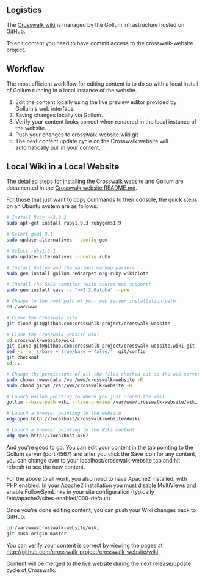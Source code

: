 ## Logistics
The [Crosswalk wiki](http://crosswalk-project.org/#wiki) is managed by the Gollum infrastructure hosted on [GitHub](http://github.com/crosswalk-project/crosswalk-website.wiki.git).

To edit content you need to have commit access to the crosswalk-website project.

## Workflow
The most efficient workflow for editing content is to do so with a local install of Gollum running in a local instance of the website.  
1. Edit the content locally using the live preview editor provided by Gollum's web interface.
1. Saving changes locally via Gollum. 
1. Verify your content looks correct when rendered in the local instance of the website. 
1. Push your changes to crosswalk-website.wiki.git
1. The next content update cycle on the Crosswalk website will automatically pull in your content. 

## Local Wiki in a Local Website
The detailed steps for installing the Crosswalk website and Gollum are documented in the [Crosswalk website README.md](https://github.com/crosswalk-project/crosswalk-website/blob/master/README.md). 

For those that just want to copy commands to their console, the quick steps on an Ubuntu system are as follows:
```sh
# Install Ruby >=1.9.1
sudo apt-get install ruby1.9.3 rubygems1.9

# Select gem1.9.1
sudo update-alternatives --config gem

# Select ruby1.9.1
sudo update-alternatives --config ruby

# Install Gollum and the various markup parsers
sudo gem install gollum redcarpet org-ruby wikicloth

# Install the SASS compiler (with source map support)
sudo gem install sass -v ">=3.3.0alpha" --pre

# Change to the root path of your web server installation path
cd /var/www

# Clone the Crosswalk site
git clone git@github.com:crosswalk-project/crosswalk-website

# Clone the Crosswalk website wiki
cd crosswalk-website/wiki
git clone git@github.com:crosswalk-project/crosswalk-website.wiki.git --bare .git
sed -i -e 's/bare = true/bare = false/' .git/config
git checkout
cd ..

# Change the permissions of all the files checked out so the web-server software can edit it
sudo chown :www-data /var/www/crosswalk-website -R
sudo chmod g+rwX /var/www/crosswalk-website -R

# Launch Gollum pointing to where you just cloned the wiki
gollum --base-path wiki --live-preview /var/www/crosswalk-website/wiki &

# Launch a browser pointing to the website
xdg-open http://localhost/crosswalk-website/#wiki

# Launch a browser pointing to the Wiki content
xdg-open http://localhost:4567
```
And you're good to go. You can edit your content in the tab pointing to the Gollum server (port 4567) and after you click the Save icon for any content, you can change over to your localhost/crosswalk-website tab and hit refresh to see the new content.

For the above to all work, you also need to have Apache2 installed, with PHP enabled. In your Apache2 installation you must disable MultiViews and enable FollowSymLinks in your site configuration (typically /etc/apache2/sites-enabled/000-default)

Once you're done editing content, you can push your Wiki changes back to GitHub:

```sh
cd /var/www/crosswalk-website/wiki
git push origin master
```
You can verify your content is correct by viewing the pages at http://github.com/crosswalk-project/crosswalk-website/wiki.

Content will be merged to the live website during the next release/update cycle of Crosswalk.